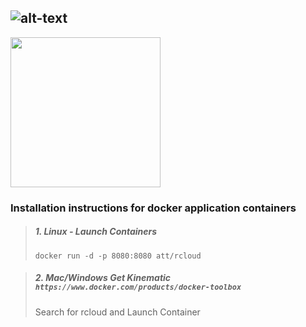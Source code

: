 
![alt-text](img/logo_rcloud.png)
----------
<img src="https://www.docker.com/sites/all/themes/docker/assets/images/Logo-Docker.svg" width=240>

### Installation instructions for docker application containers ###

> ##### 1. Linux - Launch Containers
> `docker run -d -p 8080:8080 att/rcloud`

> ##### 2. Mac/Windows Get Kinematic `https://www.docker.com/products/docker-toolbox`  #####
> Search for rcloud and Launch Container